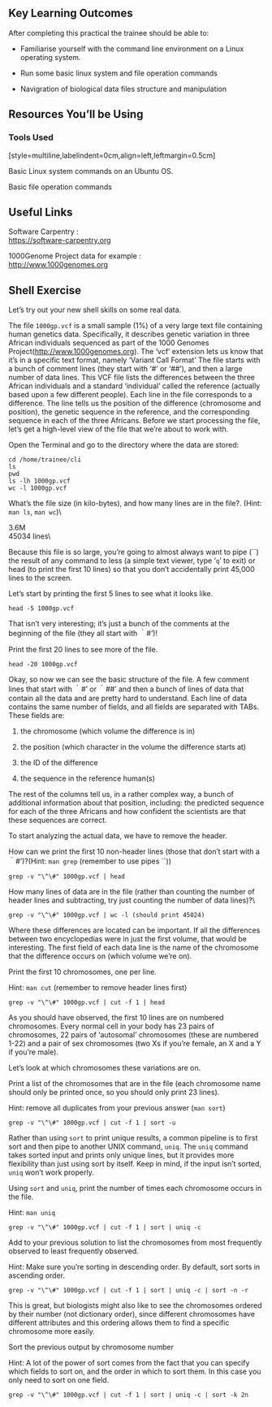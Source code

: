 Key Learning Outcomes
---------------------

After completing this practical the trainee should be able to:

-   Familiarise yourself with the command line environment on a Linux
    operating system.

-   Run some basic linux system and file operation commands

-   Navigration of biological data files structure and manipulation

Resources You’ll be Using
-------------------------

### Tools Used

[style=multiline,labelindent=0cm,align=left,leftmargin=0.5cm]

Basic Linux system commands on an Ubuntu OS.

Basic file operation commands

Useful Links
------------

Software Carpentry
:   \
    <https://software-carpentry.org>

1000Genome Project data for example
:   \
    <http://www.1000genomes.org>

Shell Exercise
--------------

Let’s try out your new shell skills on some real data.

The file `1000gp.vcf` is a small sample (1%) of a very large text file
containing human genetics data. Specifically, it describes genetic
variation in three African individuals sequenced as part of the 1000
Genomes Project(<http://www.1000genomes.org>). The ‘vcf’ extension lets
us know that it’s in a specific text format, namely ‘Variant Call
Format’ The file starts with a bunch of comment lines (they start with
‘\#’ or ‘\#\#’), and then a large number of data lines. This VCF file
lists the differences between the three African individuals and a
standard ‘individual’ called the reference (actually based upon a few
different people). Each line in the file corresponds to a difference.
The line tells us the position of the difference (chromosome and
position), the genetic sequence in the reference, and the corresponding
sequence in each of the three Africans. Before we start processing the
file, let’s get a high-level view of the file that we’re about to work
with.

Open the Terminal and go to the directory where the data are stored:

    cd /home/trainee/cli
    ls
    pwd
    ls -lh 1000gp.vcf
    wc -l 1000gp.vcf

What’s the file size (in kilo-bytes), and how many lines are in the
file?. (Hint: `man ls`, `man wc`)\

3.6M\
45034 lines\

Because this file is so large, you’re going to almost always want to
pipe (``) the result of any command to less (a simple text viewer, type
‘`q`’ to exit) or head (to print the first 10 lines) so that you don’t
accidentally print 45,000 lines to the screen.

Let’s start by printing the first 5 lines to see what it looks like.

    head -5 1000gp.vcf

That isn’t very interesting; it’s just a bunch of the comments at the
beginning of the file (they all start with ｀\#’)!

Print the first 20 lines to see more of the file.

    head -20 1000gp.vcf

Okay, so now we can see the basic structure of the file. A few comment
lines that start with ｀\#’ or ｀\#\#’ and then a bunch of lines of data
that contain all the data and are pretty hard to understand. Each line
of data contains the same number of fields, and all fields are separated
with TABs. These fields are:

1.  the chromosome (which volume the difference is in)

2.  the position (which character in the volume the difference starts
    at)

3.  the ID of the difference

4.  the sequence in the reference human(s)

The rest of the columns tell us, in a rather complex way, a bunch of
additional information about that position, including: the predicted
sequence for each of the three Africans and how confident the scientists
are that these sequences are correct.

To start analyzing the actual data, we have to remove the header.

How can we print the first 10 non-header lines (those that don’t start
with a ｀\#’)?(Hint: `man grep` (remember to use pipes ``))

    grep -v "\^\#" 1000gp.vcf | head  

How many lines of data are in the file (rather than counting the number
of header lines and subtracting, try just counting the number of data
lines)?\

    grep -v "\^\#" 1000gp.vcf | wc -l (should print 45024)

Where these differences are located can be important. If all the
differences between two encyclopedias were in just the first volume,
that would be interesting. The first field of each data line is the name
of the chromosome that the difference occurs on (which volume we’re on).

Print the first 10 chromosomes, one per line.

Hint: `man cut` (remember to remove header lines first)

    grep -v "\^\#" 1000gp.vcf | cut -f 1 | head

As you should have observed, the first 10 lines are on numbered
chromosomes. Every normal cell in your body has 23 pairs of chromosomes,
22 pairs of ‘autosomal’ chromosomes (these are numbered 1-22) and a pair
of sex chromosomes (two Xs if you’re female, an X and a Y if you’re
male).

Let’s look at which chromosomes these variations are on.

Print a list of the chromosomes that are in the file (each chromosome
name should only be printed once, so you should only print 23 lines).

Hint: remove all duplicates from your previous answer (`man sort`)

    grep -v "\^\#" 1000gp.vcf | cut -f 1 | sort -u

Rather than using `sort` to print unique results, a common pipeline is
to first sort and then pipe to another UNIX command, `uniq`. The `uniq`
command takes sorted input and prints only unique lines, but it provides
more flexibility than just using sort by itself. Keep in mind, if the
input isn’t sorted, `uniq` won’t work properly.

Using `sort` and `uniq`, print the number of times each chromosome
occurs in the file.

Hint: `man uniq`

    grep -v "\^\#" 1000gp.vcf | cut -f 1 | sort | uniq -c

Add to your previous solution to list the chromosomes from most
frequently observed to least frequently observed.

Hint: Make sure you’re sorting in descending order. By default, sort
sorts in ascending order.

    grep -v "\^\#" 1000gp.vcf | cut -f 1 | sort | uniq -c | sort -n -r

This is great, but biologists might also like to see the chromosomes
ordered by their number (not dictionary order), since different
chromosomes have different attributes and this ordering allows them to
find a specific chromosome more easily.

Sort the previous output by chromosome number

Hint: A lot of the power of sort comes from the fact that you can
specify which fields to sort on, and the order in which to sort them. In
this case you only need to sort on one field.

    grep -v "\^\#" 1000gp.vcf | cut -f 1 | sort | uniq -c | sort -k 2n
